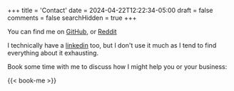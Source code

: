 +++
title = 'Contact'
date = 2024-04-22T12:22:34-05:00
draft = false
comments = false
searchHidden = true
+++

You can find me on [GitHub,](https://github.com/sethbrasile) or [Reddit](https://www.reddit.com/u/SethTheGreat/)

I technically have a [linkedin](https://www.linkedin.com/in/seth-brasile-43a315a0/) too, but I don't use it much as I tend to find
everything about it exhausting.

Book some time with me to discuss how I might help you or your business:

{{< book-me >}}
